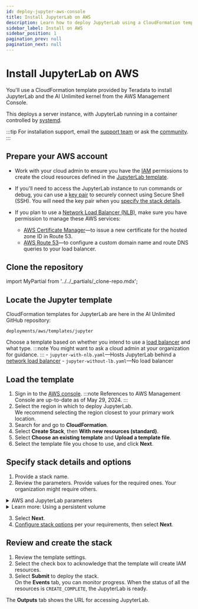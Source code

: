 ```yaml
---
id: deploy-jupyter-aws-console
title: Install JupyterLab on AWS
description: Learn how to deploy JupyterLab using a CloudFormation template.
sidebar_label: Install on AWS
sidebar_position: 1
pagination_prev: null
pagination_next: null
---
```


# Install JupyterLab on AWS

You'll use a CloudFormation template provided by Teradata to install JupyterLab and the AI Unlimited kernel from the AWS Management Console. 

This deploys a server instance, with JupyterLab running in a container controlled by [systemd](../../glossary.md#systemd).

:::tip
For installation support, email the <a href="mailto:aiunlimited.support@Teradata.com">support team</a> or ask the [community](https://support.teradata.com/community?id=community_forum&sys_id=b0aba91597c329d0e6d2bd8c1253affa).
:::

## Prepare your AWS account

- Work with your cloud admin to ensure you have the [IAM](https://aws.amazon.com/iam/) permissions to create the cloud resources defined in the [JupyterLab template](https://github.com/Teradata/ai-unlimited/tree/develop/deployments/aws/templates/jupyter).

- If you'll need to access the JupyterLab instance to run commands or debug, you can use a [key pair](https://docs.aws.amazon.com/AWSEC2/latest/UserGuide/ec2-key-pairs.html) to securely connect using Secure Shell (SSH). You will need the key pair when you [specify the stack details](#specify-stack-details-and-options).
  
- If you plan to use a [Network Load Balancer (NLB)](https://docs.aws.amazon.com/elasticloadbalancing/latest/network/network-load-balancer-getting-started.html), make sure you have permission to manage these AWS services:
	- [AWS Certificate Manager](https://docs.aws.amazon.com/acm/)&mdash;to issue a new certificate for the hosted zone ID in Route 53.
	- [AWS Route 53](https://docs.aws.amazon.com/Route53/latest/DeveloperGuide/Welcome.html)&mdash;to configure a custom domain name and route DNS queries to your load balancer.


## Clone the repository

import MyPartial from '../../_partials/_clone-repo.mdx';

<MyPartial />


## Locate the Jupyter template

CloudFormation templates for JupyterLab are here in the AI Unlimited GitHub repository:

`deployments/aws/templates/jupyter`

Choose a template based on whether you intend to use a [load balancer](../../glossary.md#load-balancer) and what type.
:::note
You might want to ask a cloud admin at your organization for guidance.
:::
    - `jupyter-with-nlb.yaml`&mdash;Hosts JupyterLab behind a [network load balancer](../../glossary.md#network-load-balancer)
    - `jupyter-without-lb.yaml`&mdash;No load balancer


## Load the template	

1. Sign in to the [AWS console](https://aws.amazon.com).
   :::note
   References to AWS Management Console are up-to-date as of May 29, 2024.
   :::
2. Select the region in which to deploy JupyterLab.<br/>
   We recommend selecting the region closest to your primary work location.
3. Search for and go to **CloudFormation**.
4. Select **Create Stack**, then **With new resources (standard)**.
5. Select **Choose an existing template** and **Upload a template file**.
6. Select the template file you chose to use, and click **Next**.


## Specify stack details and options

1. Provide a stack name.
2. Review the parameters. Provide values for the required ones. Your organization might require others.

<details>

<summary>AWS and JupyterLab parameters</summary>

| Parameter | Description | Notes 
|---------|-------------|-----------|
| InstanceType | The EC2 instance type that you want to use for the service. | Required with default<br/>Default: t3.small<br/>We recommend using the default instance type to save costs. |
| RootVolumeSize | The size of the root disk you want to attach to the instance, in GB. | Required with default<br/>Default: 8<br/>Supports values between 8 and 1000. |
| TerminationProtection | Enable instance termination protection. | Required with default<br/>Default: false |
|IamRole | Specifies whether CloudFormation should create a new IAM role or use an existing one. | Required with default<br/>Default: New<br/>Supported options are: New or Existing |
|IamRoleName | The name of the IAM role to assign to the instance, either an existing IAM role or a  newly created IAM role. | Optional with default<br/>Default:  ai-unlimited-iam-role<br/>If naming a new IAM role, CloudFormation requires the CAPABILITY_NAMED_IAM capability. Leave this blank to use an autogenerated name. |
|IamPermissions<br/>Boundary | The ARN of the IAM permissions boundary to associate with the IAM role assigned to the instance.| Optional<br/>Default: NA|
|AvailabilityZone | The availability zone to which you want to deploy the instance. | Required<br/>Default: NA<br/>The value must match the subnet, the zone of any pre-existing volumes, and the instance type must be available in the selected zone. |
|LoadBalancing		|Specifies whether the instance is accessed via an NLB. | Required with default<br/>Default: NetworkLoadBalancer<br/>Supported options are: NetworkLoadBalancer or None |
|LoadBalancerScheme	| If a load balancer is used, this field specifies whether the instance is accessible from the Internet or only from within the VPC. | Optional with default<br/>Default: Internet-facing<br/>The DNS name of an Internet-facing load balancer is publicly resolvable to the public IP addresses of the nodes. Therefore, Internet-facing load balancers can route requests from clients over the Internet. The nodes of an internal load balancer have only private IP addresses. The DNS name of an internal load balancer is publicly resolvable to the personal IP addresses of the nodes. Therefore, internal load balancers can route requests from clients with access to the VPC for the load balancer.|
|Private	|Specifies whether the service is deployed in a private network without public IPs.| Required<br/>Default: false<br/>Make sure you select the `Enable auto-assign public IPv4 address` option in the subnet where the manager resides. If this option is not selected, the installation may fail.|
|Session	|Specifies whether you can use the AWS Session Manager to access the instance.| Required<br/>Default: false |
|Vpc		|The network to which you want to deploy the instance.|Required<br/>Default: NA|
|Subnet	|The subnetwork to which you want to deploy the instance. |Required<br/>Default: NA<br/>The subnet must reside in the selected availability zone.|
|KeyName		|The public/private key pair which allows you to connect securely to your instance after it launches. When you create an AWS account, this is the key pair you create in your preferred region.| Optional<br/>Default: NA<br/>Leave this field blank if you do not want to include the SSH keys.|
|AccessCIDR	|The CIDR IP address range that is permitted to access the instance.| Optional<br/>Default: NA<br/>We recommend setting this value to a trusted IP range. Define at least one of AccessCIDR, PrefixList, or SecurityGroup to allow inbound traffic unless you create custom security group ingress rules.|
|PrefixList			| The prefix list that you can use to communicate with the instance. It is a collection of CIDR blocks that define a set of IP address ranges that require the same policy enforcement. | Optional<br/>Default: NA<br/>Define at least one of AccessCIDR, PrefixList, or SecurityGroup to allow inbound traffic unless you create custom security group ingress rules.|
|SecurityGroup	|The virtual firewall that controls inbound and outbound traffic to the instance.| Optional<br/>Default: NA<br/>Implemented as a set of rules that specify which protocols, ports, and IP addresses or CIDR blocks are allowed to access the instance. Define at least one of AccessCIDR, PrefixList, or SecurityGroup to allow inbound traffic unless you create custom security group ingress rules.|
|UsePersistentVolume| Specifies whether you want to use a new or existing persistent volume to store data. See *Learn more: Using a persistent volume* below the parameters section. |Optional with default<br/>Default: New<br/>Supported options are a new persistent volume or an existing one, depending on your use case.|
|PersistentVolumeSize	|The size of the persistent volume that you can attach to the instance, in GB.|Required with default<br/>Default: 20<br/>Supports values between 8 and 1000|
|ExistingPersistent<br/>VolumeId		|The ID of the existing persistent volume that you can attach to the instance.| Required if UsePersistentVolume is set to Existing<br/>Default: NA<br/>The persistent volume must be in the same availability zone as the AI Unlimited instance.|
|PersistentVolume<br/>DeletionPolicy		|The persistent volume behavior when you delete the CloudFormation deployment.| Required with default<br/>Default:  Retain<br/>Supported options are: Delete, Retain, RetainExceptOnCreate, and Snapshot.|
|LatestAmiId	|The ID of the image that points to the latest version of AMI. This value is used for the SSM lookup.|Required with default<br/>Default: NA<br/>This deployment uses the latest ami-amazon-linux-latest/amzn2-ami-hvm-x86_64-gp2 image available.<br/>IMPORTANT: Changing this value may break the stack.|
| JupyterHttpPort | The port to access the JupyterLab service UI. | Required with default<br/>Default: 8888|
| JupyterVersion | The version of JupyterLab you want to deploy. | Required with default<br/>Default: latest<br/>The value is a container version tag, for example, latest. |
| JupyterToken | The token or password used to access JupyterLab from the UI. | Required<br/>Default: NA<br/>The token must begin with a letter and contain only alphanumeric characters. The allowed pattern is ^[a-zA-Z][a-zA-Z0-9-]*. |
</details>

<details>

<summary>Learn more: Using a persistent volume</summary>

The JupyterLab instance runs in a container and saves its configuration data in a database in the root volume of the instance. This data persists if you shut down, restart, or snapshot and relaunch the instance. 

A persistent volume stores data for a containerized application beyond the lifetime of the container, pod, or node in which it runs. 

**Without a persistent volume**

If the container, pod, or node crashes or terminates, you lose the JupyterLab configuration data. You can deploy a new JupyterLab instance, but not to the same state as the one that was lost.

**With a persistent volume**

If the container, pod, or node crashes or terminates, and the JupyterLab configuration data is stored in a persistent volume, you can deploy a new JupyterLab instance that has the same configuration as the one that was lost.

**Example**

1. Deploy JupyterLab, and include these parameters:
   - `UsePersistentVolume`: **New**
   - `PersistentVolumeDeletionPolicy`: **Retain**
3. After you create the stack, on the **Outputs** tab, note the `volume-id`.
4. Use JupyterLab.
5. If the JupyterLab instance is lost, deploy JupyterLab again, and include these parameters:
   - `UsePersistentVolume`: **New**
   - `PersistentVolumeDeletionPolicy`: **Retain** 
   - `ExistingPersistentVolumeId`: the value you noted in step 2
   
 The new JupyterLab instance has the same configuration as the one that was lost.

</details>

3. Select **Next**.
4. [Configure stack options](https://docs.aws.amazon.com/AWSCloudFormation/latest/UserGuide/cfn-console-add-tags.html) per your requirements, then select **Next**. 


## Review and create the stack

1. Review the template settings. 
2. Select the check box to acknowledge that the template will create IAM resources. 
3. Select **Submit** to deploy the stack.<br />
On the **Events** tab, you can monitor progress. When the status of all the resources is `CREATE_COMPLETE`, the JupyterLab is ready. 

The **Outputs** tab shows the URL for accessing JupyterLab.




